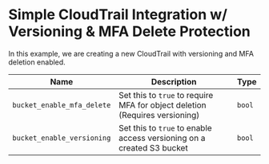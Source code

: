 # Simple CloudTrail Integration w/ Versioning & MFA Delete Protection

In this example, we are creating a new CloudTrail with versioning and MFA deletion enabled.

| Name | Description | Type |
|------|-------------|------|
| `bucket_enable_mfa_delete` | Set this to `true` to require MFA for object deletion (Requires versioning) | `bool` |
| `bucket_enable_versioning` | Set this to `true` to enable access versioning on a created S3 bucket | `bool` |
